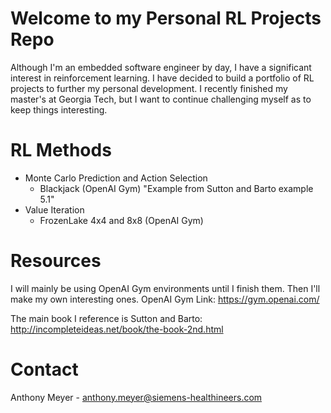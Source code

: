 # Welcome to my Personal RL Projects Repo
Although I'm an embedded software engineer by day, I have a significant interest in reinforcement learning. I have decided to build a portfolio of RL projects to further my personal development. I recently finished my master's at Georgia Tech, but I want to continue challenging myself as to keep things interesting.

# RL Methods
- Monte Carlo Prediction and Action Selection
  - Blackjack (OpenAI Gym) "Example from Sutton and Barto example 5.1"
- Value Iteration
  - FrozenLake 4x4 and 8x8 (OpenAI Gym)

# Resources
I will mainly be using OpenAI Gym environments until I finish them. Then I'll make my own interesting ones. OpenAI Gym Link: https://gym.openai.com/

The main book I reference is Sutton and Barto: http://incompleteideas.net/book/the-book-2nd.html

# Contact
Anthony Meyer - anthony.meyer@siemens-healthineers.com
